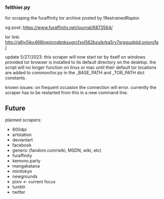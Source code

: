 ### felthier.py
for scraping the furaffinity tor archive posted by !RestrainedRaptor.

og post: https://www.furaffinity.net/journal/6873564/

tor link: http://g6jy5jkx466lrqojcngbnksugrcfxsl562bzuikrka5rv7srgguqbjid.onion/fa/

update 5/27/2023:
this scraper will now start tor by itself on windows provided tor browser is installed to its default directory on the desktop.
the script will no longer function on linux or mac until their default tor locations are added to common/tor.py in the _BASE_PATH and _TOR_PATH dict constants.

known issues:
on frequent occasion the connection will error. currently the scraper has to be restarted from this in a new command line.

## Future
planned scrapers:
- 600dpi
- artstation
- deviantart
- facebook
- generic (fandom.com/wiki, MSDN, wiki, etc)
- furaffinity
- kemono.party
- mangakatana
- minitokyo
- newgrounds
- pixiv <- current focus
- tumblr
- twitter
